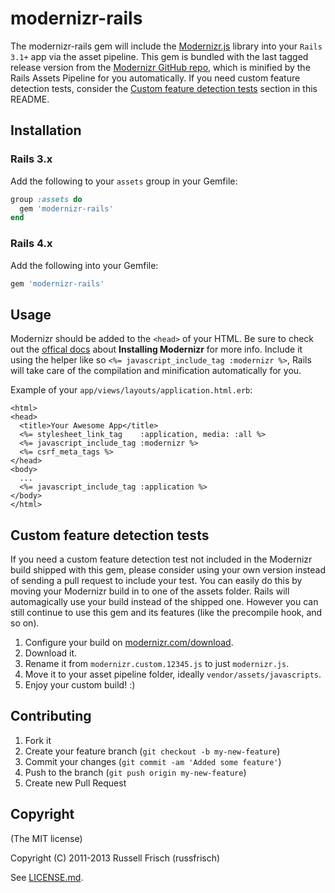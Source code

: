 # modernizr-rails

The modernizr-rails gem will include the [Modernizr.js](https://github.com/Modernizr/Modernizr) library into your `Rails 3.1+` app via the asset pipeline. This gem is bundled with the last tagged release version from the [Modernizr GitHub repo](https://github.com/Modernizr/Modernizr), which is minified by the Rails Assets Pipeline for you automatically. If you need custom feature detection tests, consider the [Custom feature detection tests](#custom-feature-detection-tests) section in this README.

## Installation

### Rails 3.x

Add the following to your `assets` group in your Gemfile:

```ruby
group :assets do
  gem 'modernizr-rails'
end
```

### Rails 4.x

Add the following into your Gemfile:

```ruby
gem 'modernizr-rails'
```

## Usage
Modernizr should be added to the `<head>` of your HTML. Be sure to check out the [offical docs](http://modernizr.com/docs/#installing) about **Installing Modernizr** for more info.
Include it using the helper like so `<%= javascript_include_tag :modernizr %>`, Rails will take care of the compilation and minification automatically for you.


Example of your `app/views/layouts/application.html.erb`:

```erb
<html>
<head>
  <title>Your Awesome App</title>
  <%= stylesheet_link_tag    :application, media: :all %>
  <%= javascript_include_tag :modernizr %>
  <%= csrf_meta_tags %>
</head>
<body>
  ...
  <%= javascript_include_tag :application %>
</body>
</html>
```

## Custom feature detection tests
If you need a custom feature detection test not included in the Modernizr build shipped with this gem, please consider using your own version instead of sending a pull request to include your test. You can easily do this by moving your Modernizr build in to one of the assets folder. Rails will automagically use your build instead of the shipped one. However you can still continue to use this gem and its features (like the precompile hook, and so on).

1. Configure your build on [modernizr.com/download](http://modernizr.com/download/).
2. Download it.
3. Rename it from `modernizr.custom.12345.js` to just `modernizr.js`.
4. Move it to your asset pipeline folder, ideally `vendor/assets/javascripts`.
5. Enjoy your custom build! :)

## Contributing

1. Fork it
2. Create your feature branch (`git checkout -b my-new-feature`)
3. Commit your changes (`git commit -am 'Added some feature'`)
4. Push to the branch (`git push origin my-new-feature`)
5. Create new Pull Request

## Copyright
(The MIT license)

Copyright (C) 2011-2013 Russell Frisch (russfrisch)

See [LICENSE.md](LICENSE.md).
